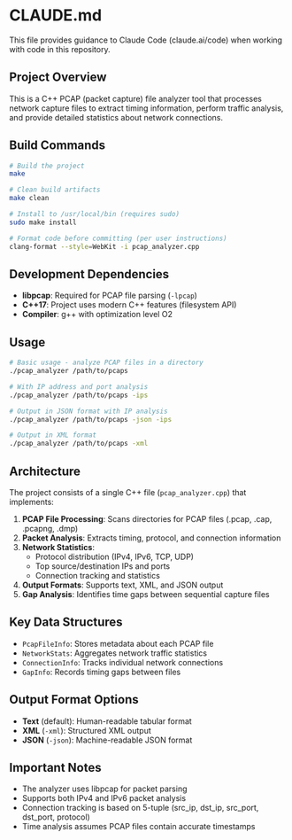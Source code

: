 # CLAUDE.md

This file provides guidance to Claude Code (claude.ai/code) when working with code in this repository.

## Project Overview

This is a C++ PCAP (packet capture) file analyzer tool that processes network capture files to extract timing information, perform traffic analysis, and provide detailed statistics about network connections.

## Build Commands

```bash
# Build the project
make

# Clean build artifacts
make clean

# Install to /usr/local/bin (requires sudo)
sudo make install

# Format code before committing (per user instructions)
clang-format --style=WebKit -i pcap_analyzer.cpp
```

## Development Dependencies

- **libpcap**: Required for PCAP file parsing (`-lpcap`)
- **C++17**: Project uses modern C++ features (filesystem API)
- **Compiler**: g++ with optimization level O2

## Usage

```bash
# Basic usage - analyze PCAP files in a directory
./pcap_analyzer /path/to/pcaps

# With IP address and port analysis
./pcap_analyzer /path/to/pcaps -ips

# Output in JSON format with IP analysis
./pcap_analyzer /path/to/pcaps -json -ips

# Output in XML format
./pcap_analyzer /path/to/pcaps -xml
```

## Architecture

The project consists of a single C++ file (`pcap_analyzer.cpp`) that implements:

1. **PCAP File Processing**: Scans directories for PCAP files (.pcap, .cap, .pcapng, .dmp)
2. **Packet Analysis**: Extracts timing, protocol, and connection information
3. **Network Statistics**: 
   - Protocol distribution (IPv4, IPv6, TCP, UDP)
   - Top source/destination IPs and ports
   - Connection tracking and statistics
4. **Output Formats**: Supports text, XML, and JSON output
5. **Gap Analysis**: Identifies time gaps between sequential capture files

## Key Data Structures

- `PcapFileInfo`: Stores metadata about each PCAP file
- `NetworkStats`: Aggregates network traffic statistics
- `ConnectionInfo`: Tracks individual network connections
- `GapInfo`: Records timing gaps between files

## Output Format Options

- **Text** (default): Human-readable tabular format
- **XML** (`-xml`): Structured XML output
- **JSON** (`-json`): Machine-readable JSON format

## Important Notes

- The analyzer uses libpcap for packet parsing
- Supports both IPv4 and IPv6 packet analysis
- Connection tracking is based on 5-tuple (src_ip, dst_ip, src_port, dst_port, protocol)
- Time analysis assumes PCAP files contain accurate timestamps